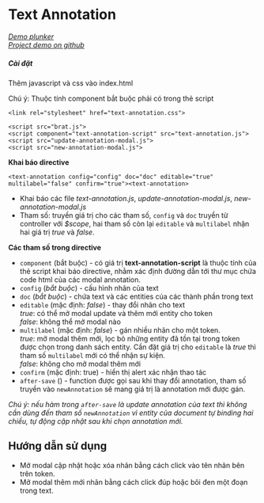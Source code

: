 # Text Annotation

[_Demo plunker_](https://plnkr.co/edit/xxnz6GzQmBGKBKJPaS2O?p=preview) <br/>
[_Project demo on github_](https://github.com/NguyenHauHN/text-annotation)



##### Cài đặt

Thêm javascript và css vào index.html

Chú ý: Thuộc tính component bắt buộc phải có trong thẻ script

```
<link rel="stylesheet" href="text-annotation.css">

<script src="brat.js">
<script component="text-annotation-script" src="text-annotation.js">
<script src="update-annotation-modal.js">
<script src="new-annotation-modal.js">

```

**Khai báo directive**

```
<text-annotation config="config" doc="doc" editable="true" multilabel="false" confirm="true"><text-annotation>
```
* Khai báo các file _text-annotation.js_, _update-annotation-modal.js_, _new-annotation-modal.js_
* Tham số: truyền giá trị cho các tham số, `config` và `doc` truyền từ controller với _$scope_, hai tham số còn lại `editable` và `multilabel` nhận hai giá trị _true_ và _false_.


**Các tham số trong directive**

* `component` (bắt buộc) - có giá trị **text-annotation-script** là thuộc tính của thẻ script khai báo directive, nhằm xác định đường dẫn tới thư mục chứa code html của các modal annotation. 
* `config` (_bắt buộc_) - cấu hình nhãn của text
* `doc` (_bắt buộc_) - chứa text và các entities cúa các thành phần trong text
* `editable` (mặc định: _false_) - thay đổi nhãn cho text <br/>
     _true_: có thể mở modal update và thêm mới entity cho token <br/>
     _false_: không thể mở modal nào
* `multilabel` (mặc định: _false_) - gán nhiều nhãn cho một token. <br/>
     _true_: mở modal thêm mới, lọc bỏ những entity đã tồn tại trong token được chọn  trong danh sách entity. 
     Cần đặt giá trị cho `editable` là _true_ thì tham số `multilabel` mới có thể nhận sự kiện. <br/>
     _false_: không cho mở modal thêm mới
* `confirm` (mặc định: true) - hiển thị alert xác nhận thao tác
* `after-save` () - function được gọi sau khi thay đổi annotation, tham số truyền vào `newAnnotation` sẽ mang giá trị là annotation mới được gán. <br/>

_Chú ý: nếu hàm trong `after-save` là update annotation của text thì không cần dùng đến tham số `newAnnotation` vì entity của document tự binding hai chiều, tự động cập nhật sau khi chọn annotation mới._


## Hướng dẫn sử dụng

* Mở modal cập nhật hoặc xóa nhãn bằng cách click vào tên nhãn bên trên token.
* Mở modal thêm mới nhãn bằng cách click đúp hoặc bôi đen một đoạn trong text.     
    
     